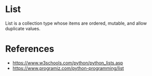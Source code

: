 # List

List is a collection type whose items are ordered, mutable, and allow duplicate values.

# References

- https://www.w3schools.com/python/python_lists.asp
- https://www.programiz.com/python-programming/list